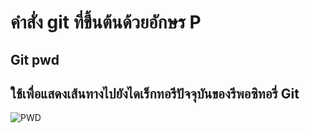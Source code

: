 # คำสั่ง git ที่ขึ้นต้นด้วยอักษร P
## Git pwd 
## ใช้เพื่อแสดงเส้นทางไปยังไดเร็กทอรีปัจจุบันของรีพอซิทอรี่ Git
![PWD](https://github.com/NathaphonTan/COM-LAB-I-LabSheet-Week-16/assets/144870609/6fe0fb12-59c7-4cfe-a06d-10a9a38cafbd)

